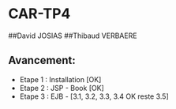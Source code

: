 # CAR-TP4

##David JOSIAS
##Thibaud VERBAERE

Avancement:
-----------
+ Etape 1 : Installation [OK]
+ Etape 2 : JSP - Book [OK]
+ Etape 3 : EJB - [3.1, 3.2, 3.3, 3.4 OK reste 3.5]
